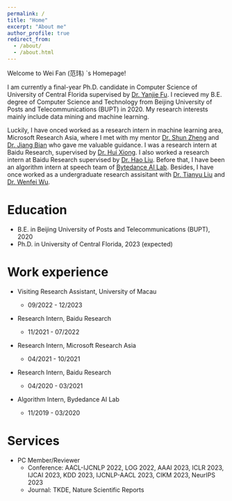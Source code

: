 ```yaml
---
permalink: /
title: "Home"
excerpt: "About me"
author_profile: true
redirect_from: 
  - /about/
  - /about.html
---
```


Welcome to Wei Fan (范玮) `s Homepage!

I am currently a final-year Ph.D. candidate in Computer Science of University of Central Florida supervised by [Dr. Yanjie Fu](https://www.yanjiefu.com/). I recieved my B.E. degree of Computer Science and Technology from Beijing University of Posts and Telecommunications (BUPT) in 2020. My research interests mainly include data mining and machine learning.

Luckily, I have onced worked as a research intern in machine learning area, Microsoft Research Asia, where I met with my mentor [Dr. Shun Zheng](https://www.microsoft.com/en-us/research/people/shunzhen/) and [Dr. Jiang Bian](https://sites.google.com/view/jiangbian) who gave me valuable guidance. I was a research intern at Baidu Research, supervised by [Dr. Hui Xiong](http://datamining.rutgers.edu/). I also worked a research intern at Baidu Research supervised by [Dr. Hao Liu](https://raymondhliu.github.io/). Before that, I have been an algorithm intern at speech team of [Bytedance AI Lab](https://bytedance.com/). Besides, I have once worked as a undergraduate research assisitant with [Dr. Tianyu Liu](https://tyliupku.github.io/) and [Dr. Wenfei Wu](https://wenfei-wu.github.io/).





Education
======
* B.E. in Beijing University of Posts and Telecommunications (BUPT), 2020
* Ph.D. in University of Central Florida, 2023 (expected)

Work experience
======
* Visiting Research Assistant, University of Macau
  * 09/2022 - 12/2023

* Research Intern, Baidu Research
  * 11/2021 - 07/2022

* Research Intern, Microsoft Research Asia
  * 04/2021 - 10/2021

* Research Intern, Baidu Research
  * 04/2020 - 03/2021

* Algorithm Intern, Bydedance AI Lab
  * 11/2019 - 03/2020



Services
======
* PC Member/Reviewer
  * Conference: AACL-IJCNLP 2022, LOG 2022, AAAI 2023, ICLR 2023, IJCAI 2023, KDD 2023, IJCNLP-AACL 2023,  CIKM 2023, NeurIPS 2023
  * Journal: TKDE, Nature Scientific Reports